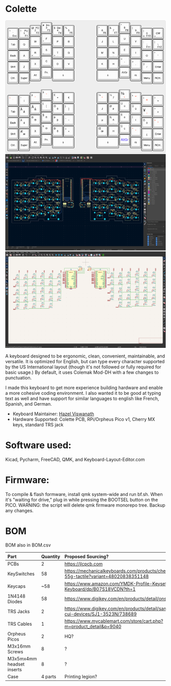 # Colette

![Colette](colette-rev3.png)
![](2025-06-05-113226_hyprshot.png)
![](2025-06-05-113442_hyprshot.png)

A keyboard designed to be ergonomic, clean, convenient, maintainable, and versatile.
It is optimized for English, but can type every character supported by the US International layout (though it's not followed or fully required for basic usage.)
By default, it uses Colemak Mod-DH with a few changes to punctuation.

I made this keyboard to get more experience building hardware and enable a more cohesive coding environment.
I also wanted it to be good at typing text as well and have support for similar languages to english like French,
Spanish, and German.

* Keyboard Maintainer: [Hazel Viswanath](https://github.com/transdryad)
* Hardware Supported: Colette PCB, RPi/Orpheus Pico v1, Cherry MX keys, standard TRS jack

# Software used:
Kicad, Pycharm, FreeCAD, QMK, and Keyboard-Layout-Editor.com

# Firmware:
To compile & flash formware, install qmk system-wide and run bf.sh.
When it's "waiting for drive," plug in while pressing the BOOTSEL button on the PICO.
WARNING: the script will delete qmk firmware monorepo tree.
Backup any changes.

# BOM

BOM also in BOM.csv

| Part                      | Quantity | Proposed Sourcing?                                                                            |
|:--------------------------|:---------|:----------------------------------------------------------------------------------------------|
| PCBs                      | 2        | https://jlcpcb.com                                                                            |
| KeySwitches               | 58       | https://mechanicalkeyboards.com/products/cherry-mx2a-brown-55g-tactile?variant=48020838351148 |
| Keycaps                   | ~58      | https://www.amazon.com/YMDK-Profile-Keyset-Mechanical-Keyboard/dp/B07S18VCDN?th=1             |
| 1N4148 Diodes             | 58       | https://www.digikey.com/en/products/detail/onsemi/1N4148/458603                               |
| TRS Jacks                 | 2        | https://www.digikey.com/en/products/detail/same-sky-formerly-cui-devices/SJ1-3523N/738689     |
| TRS Cables                | 1        | https://www.mycablemart.com/store/cart.php?m=product_detail&p=9040                            |
| Orpheus Picos             | 2        | HQ?                                                                                           |
| M3x16mm Screws            | 8        | ?                                                                                             |
| M3x5mx4mm headset inserts | 8        | ?                                                                                             |
| Case                      | 4 parts  | Printing legion?                                                                              |
